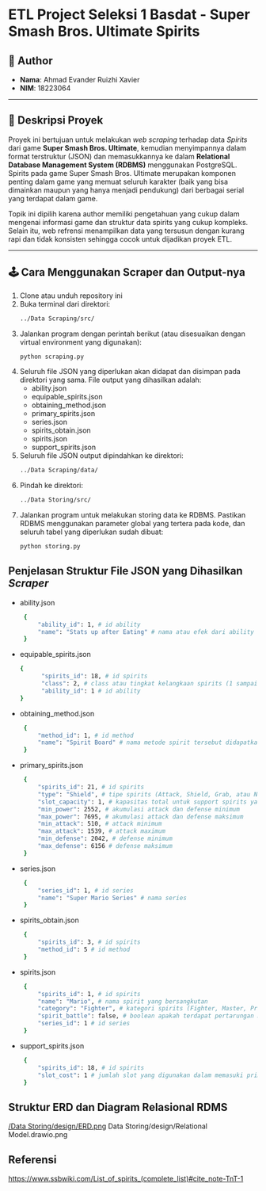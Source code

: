 # ETL Project Seleksi 1 Basdat - Super Smash Bros. Ultimate Spirits

## 👤 Author
- **Nama**: Ahmad Evander Ruizhi Xavier
- **NIM**: 18223064

---

## 📌 Deskripsi Proyek
Proyek ini bertujuan untuk melakukan *web scraping* terhadap data *Spirits* dari game **Super Smash Bros. Ultimate**, kemudian menyimpannya dalam format terstruktur (JSON) dan memasukkannya ke dalam **Relational Database Management System (RDBMS)** menggunakan PostgreSQL. Spirits pada game Super Smash Bros. Ultimate merupakan komponen penting dalam game yang memuat seluruh karakter (baik yang bisa dimainkan maupun yang hanya menjadi pendukung) dari berbagai serial yang terdapat dalam game.

Topik ini dipilih karena author memiliki pengetahuan yang cukup dalam mengenai informasi game dan struktur data spirits yang cukup kompleks. Selain itu, web refrensi menampilkan data yang tersusun dengan kurang rapi dan tidak konsisten sehingga cocok untuk dijadikan proyek ETL.

---

## 🕹️ Cara Menggunakan Scraper dan Output-nya
1. Clone atau unduh repository ini
2. Buka terminal dari direktori:  
   ```bash
   ../Data Scraping/src/
3. Jalankan program dengan perintah berikut (atau disesuaikan dengan virtual environment yang digunakan):
    ```bash
    python scraping.py
4. Seluruh file JSON yang diperlukan akan didapat dan disimpan pada direktori yang sama. File output yang dihasilkan adalah:
    - ability.json
    - equipable_spirits.json
    - obtaining_method.json
    - primary_spirits.json
    - series.json
    - spirits_obtain.json
    - spirits.json
    - support_spirits.json
5. Seluruh file JSON output dipindahkan ke direktori:
   ```bash
   ../Data Scraping/data/
6. Pindah ke direktori:
   ```bash
   ../Data Storing/src/
7. Jalankan program untuk melakukan storing data ke RDBMS. Pastikan RDBMS menggunakan parameter global yang tertera pada kode, dan seluruh tabel yang diperlukan sudah dibuat:
    ```bash
    python storing.py
   
## Penjelasan Struktur File JSON yang Dihasilkan *Scraper*
- ability.json
   ```bash
    {
        "ability_id": 1, # id ability
        "name": "Stats up after Eating" # nama atau efek dari ability
    }

- equipable_spirits.json
  ```bash
  {
        "spirits_id": 18, # id spirits
        "class": 2, # class atau tingkat kelangkaan spirits (1 sampai 4)
        "ability_id": 1 # id ability
  }

- obtaining_method.json
   ```bash
    {
        "method_id": 1, # id method
        "name": "Spirit Board" # nama metode spirit tersebut didapatkan
    }

- primary_spirits.json
   ```bash
    {
        "spirits_id": 21, # id spirits
        "type": "Shield", # tipe spirits (Attack, Shield, Grab, atau Neutral)
        "slot_capacity": 1, # kapasitas total untuk support spirits yang bisa masuk
        "min_power": 2552, # akumulasi attack dan defense minimum
        "max_power": 7695, # akumulasi attack dan defense maksimum
        "min_attack": 510, # attack minimum
        "max_attack": 1539, # attack maximum
        "min_defense": 2042, # defense minimum
        "max_defense": 6156 # defense maksimum
    }

- series.json
   ```bash
    {
        "series_id": 1, # id series
        "name": "Super Mario Series" # nama series
    }
- spirits_obtain.json
   ```bash
    {
        "spirits_id": 3, # id spirits
        "method_id": 5 # id method
    }
- spirits.json
   ```bash
    {
        "spirits_id": 1, # id spirits
        "name": "Mario", # nama spirit yang bersangkutan
        "category": "Fighter", # kategori spirits (Fighter, Master, Primary, atau Support)
        "spirit_battle": false, # boolean apakah terdapat pertarungan melawan spirit tersebut
        "series_id": 1 # id series
    }
- support_spirits.json
   ```bash
    {
        "spirits_id": 18, # id spirits
        "slot_cost": 1 # jumlah slot yang digunakan dalam memasuki primary spirits
    }

## Struktur ERD dan Diagram Relasional RDMS
[/Data Storing/design/ERD.png](https://github.com/evanderruizhix/TUGAS_SELEKSI_1_18223064/blob/main/Data%20Storing/design/ERD.png)
Data Storing/design/Relational Model.drawio.png


## Referensi
https://www.ssbwiki.com/List_of_spirits_(complete_list)#cite_note-TnT-1
